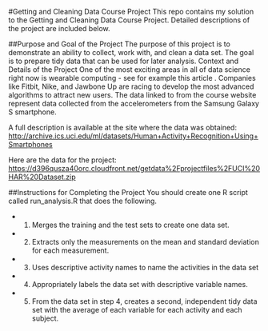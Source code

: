 #Getting and Cleaning Data Course Project
This repo contains my solution to the Getting and Cleaning Data Course Project. Detailed descriptions of the project are included below.

##Purpose and Goal of the Project
The purpose of this project is to demonstrate an ability to collect, work with, and clean a data set. The goal is to prepare tidy data that can be used for later analysis. 
Context and Details of the Project
One of the most exciting areas in all of data science right now is wearable computing - see for example this article . Companies like Fitbit, Nike, and Jawbone Up are racing to develop the most advanced algorithms to attract new users. The data linked to from the course website represent data collected from the accelerometers from the Samsung Galaxy S smartphone. 

A full description is available at the site where the data was obtained:
http://archive.ics.uci.edu/ml/datasets/Human+Activity+Recognition+Using+Smartphones 

Here are the data for the project:
https://d396qusza40orc.cloudfront.net/getdata%2Fprojectfiles%2FUCI%20HAR%20Dataset.zip 

##Instructions for Completing the Project
You should create one R script called run_analysis.R that does the following. 
* 1.	Merges the training and the test sets to create one data set.
* 2.	Extracts only the measurements on the mean and standard deviation for each measurement. 
* 3.	Uses descriptive activity names to name the activities in the data set
* 4.	Appropriately labels the data set with descriptive variable names. 
* 5.	From the data set in step 4, creates a second, independent tidy data set with the average of each variable for each activity and each subject.
